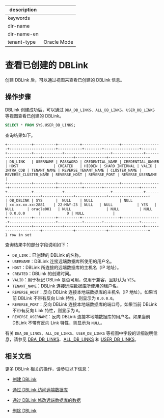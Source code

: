 |description||
|---|---|
|keywords||
|dir-name||
|dir-name-en||
|tenant-type|Oracle Mode|

# 查看已创建的 DBLink

创建 DBLink 后，可以通过视图来查看已创建的 DBLink 信息。

## 操作步骤

DBLink 创建成功后，可以通过 `DBA_DB_LINKS`、`ALL_DB_LINKS`、`USER_DB_LINKS` 等视图查看已创建的 DBLink。

```sql
SELECT * FROM SYS.USER_DB_LINKS;
```

查询结果如下。

```shell
+-----------+----------+----------+-----------------+------------------+---------------------+-----------+--------+----------------+-------+-----------+-------------+---------------------+--------------+----------------------+--------------+--------------+------------------+
| DB_LINK   | USERNAME | PASSWORD | CREDENTIAL_NAME | CREDENTIAL_OWNER | HOST                | CREATED   | HIDDEN | SHARD_INTERNAL | VALID | INTRA_CDB | TENANT_NAME | REVERSE_TENANT_NAME | CLUSTER_NAME | REVERSE_CLUSTER_NAME | REVERSE_HOST | REVERSE_PORT | REVERSE_USERNAME |
+-----------+----------+----------+-----------------+------------------+---------------------+-----------+--------+----------------+-------+-----------+-------------+---------------------+--------------+----------------------+--------------+--------------+------------------+
| OB_DBLINK | SYS      |  NULL    | NULL            | NULL             | xx.xx.xx.xx:2881    | 22-MAY-23 | NULL   | NULL           | YES   | NULL      | oracle001   | NULL                | NULL         | NULL                 | 0.0.0.0      |            0 | NULL             |
+-----------+----------+----------+-----------------+------------------+---------------------+-----------+--------+----------------+-------+-----------+-------------+---------------------+--------------+----------------------+--------------+--------------+------------------+
1 row in set
```

查询结果中的部分字段说明如下：

* `DB_LINK`：已创建的 DBLink 的名称。
* `USERNAME`：DBLink 连接远端数据库所使用的用户名。
* `HOST`：DBLink 所连接的远端数据库的主机名（IP 地址）。
* `CREATED`：DBLink 的创建时间。
* `VALID`：用于标记 DBLink 是否可用，仅用于兼容，且默认为 `YES`。
* `TENANT_NAME`：DBLink 连接远端数据库所使用的租户名。
* `REVERSE_HOST`：反向 DBLink 连接本地端数据库的主机名（IP 地址）。如果当前 DBLink 不带有反向 Link 特性，则显示为 `0.0.0.0`。
* `REVERSE_PORT`：反向 DBLink 连接本地端数据库的端口号。如果当前 DBLink 不带有反向 Link 特性，则显示为 `0`。
* `REVERSE_USERNAME`：反向 DBLink 连接本地端数据库的用户名。如果当前 DBLink 不带有反向 Link 特性，则显示为 `NULL`。

有关 `DBA_DB_LINKS`、`ALL_DB_LINKS`、`USER_DB_LINKS` 等视图中字段的详细说明信息，请参见 [DBA_DB_LINKS](../../../700.system-views/500.system-view-of-oracle-mode/200.dictionary-view-of-oracle-mode/7900.dba_db_links.md)、[ALL_DB_LINKS](../../../700.system-views/500.system-view-of-oracle-mode/200.dictionary-view-of-oracle-mode/900.all_db_links.md) 和 [USER_DB_LINKS](../../../700.system-views/500.system-view-of-oracle-mode/200.dictionary-view-of-oracle-mode/26000.user_db_links.md)。

## 相关文档

更多 DBLink 相关的操作，请参见以下信息：

* [创建 DBLink](../1000.manage-dblink-of-oracle-mode/100.create-a-dblink-of-oracle-mode.md)

* [通过 DBLink 访问远端数据库](../1000.manage-dblink-of-oracle-mode/300.access-a-remote-database-by-a-dblink-of-oracle-mode.md)

* [通过 DBLink 修改远端数据库的数据](../1000.manage-dblink-of-oracle-mode/400.update-data-in-remote-database-by-a-dblink-of-oracle-mode.md)

* [删除 DBLink](../1000.manage-dblink-of-oracle-mode/500.delete-a-dblink-of-oracle-mode.md)
